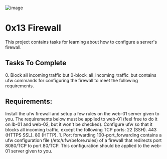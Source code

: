 ![image](https://github.com/Isaac-Nyarko/alx-system_engineering-devops/assets/77997252/98d62745-8424-470e-81e6-ae8c2d2e51ee)

<h1>0x13 Firewall</h1>
This project contains tasks for learning about how to configure a server's firewall.

<h2>Tasks To Complete</h2>
 0. Block all incoming traffic but
0-block_all_incoming_traffic_but contains ufw commands for configuring the firewall to meet the following requirements.

<h2>Requirements:</h2>
Install the ufw firewall and setup a few rules on the web-01 server given to you.
The requirements below must be applied to web-01 (feel free to do it on lb-01 and web-02, but it won't be checked).
Configure ufw so that it blocks all incoming traffic, except the following TCP ports:
22 (SSH).
443 (HTTPS SSL).
80 (HTTP).
 1. Port forwarding
100-port_forwarding contains a ufw configuration file (/etc/ufw/before.rules) of a firewall that redirects port 8080/TCP to port 80/TCP. This configuration should be applied to the web-01 server given to you.
